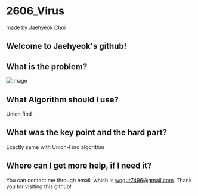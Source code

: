 # 2606_Virus

made by Jaehyeok Choi

## Welcome to Jaehyeok's github!

## What is the problem?

![image](https://github.com/Choi-JaeHyeok-21500749/2606_Virus/blob/main/2606_pro.PNG)

## What Algorithm should I use?

Union find

## What was the key point and the hard part?

Exactly same with Union-Find algorithm

## Where can I get more help, if I need it?

You can contact me through email, which is wogur7496@gmail.com.
Thank you for visiting this github!
